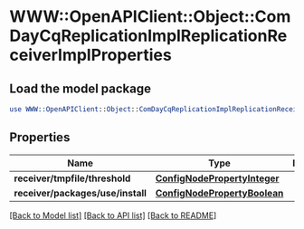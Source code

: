 # WWW::OpenAPIClient::Object::ComDayCqReplicationImplReplicationReceiverImplProperties

## Load the model package
```perl
use WWW::OpenAPIClient::Object::ComDayCqReplicationImplReplicationReceiverImplProperties;
```

## Properties
Name | Type | Description | Notes
------------ | ------------- | ------------- | -------------
**receiver/tmpfile/threshold** | [**ConfigNodePropertyInteger**](ConfigNodePropertyInteger.md) |  | [optional] 
**receiver/packages/use/install** | [**ConfigNodePropertyBoolean**](ConfigNodePropertyBoolean.md) |  | [optional] 

[[Back to Model list]](../README.md#documentation-for-models) [[Back to API list]](../README.md#documentation-for-api-endpoints) [[Back to README]](../README.md)


